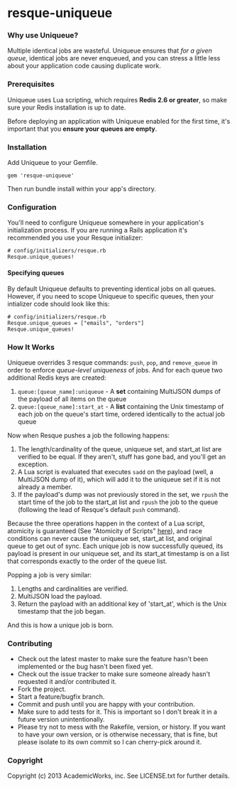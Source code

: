 # resque-uniqueue

### Why use Uniqueue?

Multiple identical jobs are wasteful. Uniqueue ensures that *for a given queue*, identical jobs are never enqueued, and you can stress a little less about your application code causing duplicate work.

### Prerequisites
Uniqueue uses Lua scripting, which requires **Redis 2.6 or greater**, so make sure your Redis installation is up to date.

Before deploying an application with Uniqueue enabled for the first time, it's important that you **ensure your queues are empty**.

### Installation
Add Uniqueue to your Gemfile.

    gem 'resque-uniqueue'
    
Then run bundle install within your app's directory.

### Configuration
You'll need to configure Uniqueue somewhere in your application's initialization process. If you are running a Rails application it's recommended you use your Resque initializer:

    # config/initializers/resque.rb
    Resque.unique_queues!

#### Specifying queues 
By default Uniqueue defaults to preventing identical jobs on all queues. However, if you need to scope Uniqueue to specific queues, then your intializer code should look like this:

    # config/initializers/resque.rb
    Resque.unique_queues = ["emails", "orders"] 
    Resque.unique_queues!

### How It Works

Uniqueue overrides 3 resque commands: `push`, `pop`, and `remove_queue` in order to enforce *queue-level uniqueness* of jobs. And for each queue two additional Redis keys are created:

1. `queue:[queue_name]:uniqueue` - A **set** containing MultiJSON dumps of the payload of all items on the queue
2. `queue:[queue_name]:start_at` - A **list** containing the Unix timestamp of each job on the queue's start time, ordered identically to the actual job queue

Now when Resque pushes a job the following happens:

1. The length/cardinality of the queue, uniqueue set, and start_at list are verified to be equal. If they aren't, stuff has gone bad, and you'll get an exception.
2. A Lua script is evaluated that executes `sadd` on the payload (well, a MultiJSON dump of it), which will add it to the uniqueue set if it is not already a member.
3. If the payload's dump was not previously stored in the set, we `rpush` the start time of the job to the start_at list and `rpush` the job to the queue (following the lead of Resque's default `push` command).

Because the three operations happen in the context of a Lua script, atomicity is guaranteed (See "Atomicity of Scripts" [here][eval]), and race conditions can never cause the uniqueue set, start_at list, and original queue to get out of sync. Each unique job is now successfully queued, its payload is present in our uniqueue set, and its start_at timestamp is on a list that corresponds exactly to the order of the queue list.

Popping a job is very similar:

1. Lengths and cardinalities are verified.
2. MultiJSON load the payload.
3. Return the payload with an additional key of 'start_at', which is the Unix timestamp that the job began.

And this is how a unique job is born.

### Contributing

* Check out the latest master to make sure the feature hasn't been implemented or the bug hasn't been fixed yet.
* Check out the issue tracker to make sure someone already hasn't requested it and/or contributed it.
* Fork the project.
* Start a feature/bugfix branch.
* Commit and push until you are happy with your contribution.
* Make sure to add tests for it. This is important so I don't break it in a future version unintentionally.
* Please try not to mess with the Rakefile, version, or history. If you want to have your own version, or is otherwise necessary, that is fine, but please isolate to its own commit so I can cherry-pick around it.

### Copyright

Copyright (c) 2013 AcademicWorks, inc. See LICENSE.txt for
further details.

[eval]: http://redis.io/commands/eval